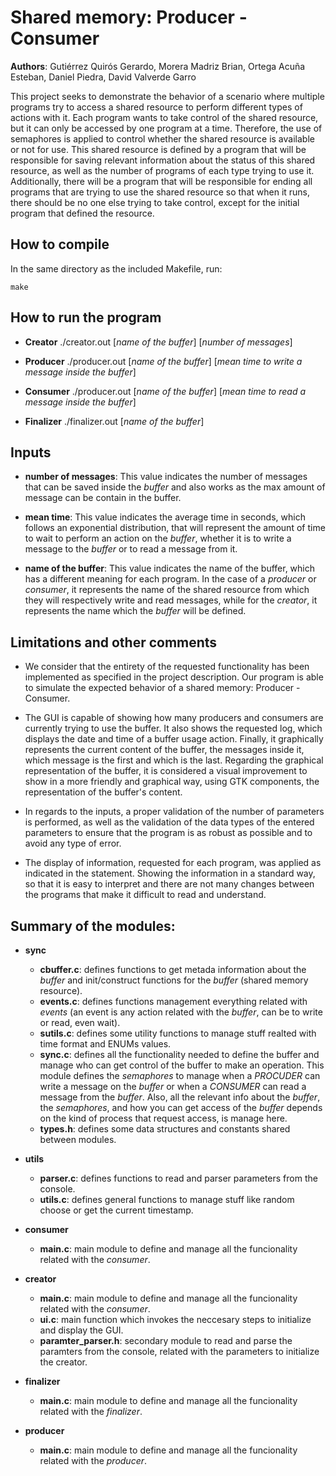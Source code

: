 
# Shared memory: Producer - Consumer

**Authors**: Gutiérrez Quirós Gerardo, Morera Madriz Brian, Ortega Acuña Esteban, Daniel Piedra, David Valverde Garro

This project seeks to demonstrate the behavior of a scenario where multiple programs try to access a shared resource to perform different types of actions with it. Each program wants to take control of the shared resource, but it can only be accessed by one program at a time. Therefore, the use of semaphores is applied to control whether the shared resource is available or not for use. This shared resource is defined by a program that will be responsible for saving relevant information about the status of this shared resource, as well as the number of programs of each type trying to use it. Additionally, there will be a program that will be responsible for ending all programs that are trying to use the shared resource so that when it runs, there should be no one else trying to take control, except for the initial program that defined the resource.


## How to compile
In the same directory as the included Makefile, run:

    make

## How to run the program

- **Creator**
    ./creator.out [*name of the buffer*] [*number of messages*]

- **Producer**
    ./producer.out [*name of the buffer*] [*mean time to write a message inside the buffer*]

- **Consumer**
    ./producer.out [*name of the buffer*] [*mean time to read a message inside the buffer*]

- **Finalizer**
    ./finalizer.out [*name of the buffer*]


## Inputs

- **number of messages**: This value indicates the number of messages that can be saved inside the *buffer* and also works as the max amount of message can be contain in the buffer.

- **mean time**: This value indicates the average time in seconds, which follows an exponential distribution, that will represent the amount of time to wait to perform an action on the *buffer*, whether it is to write a message to the *buffer* or to read a message from it.

- **name of the buffer**: This value indicates the name of the buffer, which has a different meaning for each program. In the case of a *producer* or *consumer*, it represents the name of the shared resource from which they will respectively write and read messages, while for the *creator*, it represents the name which the *buffer* will be defined.

## Limitations and other comments

- We consider that the entirety of the requested functionality has been implemented as specified in the project description. Our program is able to simulate the expected behavior of a shared memory: Producer - Consumer. 

- The GUI is capable of showing how many producers and consumers are currently trying to use the buffer. It also shows the requested log, which displays the date and time of a buffer usage action. Finally, it graphically represents the current content of the buffer, the messages inside it, which message is the first and which is the last. Regarding the graphical representation of the buffer, it is considered a visual improvement to show in a more friendly and graphical way, using GTK components, the representation of the buffer's content.

- In regards to the inputs, a proper validation of the number of parameters is performed, as well as the validation of the data types of the entered parameters to ensure that the program is as robust as possible and to avoid any type of error.

- The display of information, requested for each program, was applied as indicated in the statement. Showing the information in a standard way, so that it is easy to interpret and there are not many changes between the programs that make it difficult to read and understand.

## Summary of the modules:

- **sync**
    - **cbuffer.c**: defines functions to get metada information about the *buffer* and init/construct functions for the *buffer* (shared memory resource).
    - **events.c**: defines functions management everything related with *events* (an event is any action related with the *buffer*, can be to write or read, even wait).
    - **sutils.c**: defines some utility functions to manage stuff realted with time format and ENUMs values.
    - **sync.c**: defines all the functionality needed to define the buffer and manage who can get control of the buffer to make an operation. This module defines the *semaphores* to manage when a *PROCUDER* can write a message on the *buffer* or when a *CONSUMER* can read a message from the *buffer*. Also, all the relevant info about the *buffer*, the *semaphores*, and how you can get access of the *buffer* depends on the kind of process that request access, is manage here.
    - **types.h**: defines some data structures and constants shared between modules.

- **utils**
    - **parser.c**: defines functions to read and parser parameters from the console.
    - **utils.c**: defines general functions to manage stuff like random choose or get the current timestamp.

- **consumer**
    - **main.c**: main module to define and manage all the funcionality related with the *consumer*.

- **creator**
    - **main.c**: main module to define and manage all the funcionality related with the *consumer*.
    - **ui.c**:  main function which invokes the neccesary steps to initialize and display the GUI.
    - **paramter_parser.h**: secondary module to read and parse the paramters from the console, related with the parameters to initialize the creator.

- **finalizer**
    - **main.c**: main module to define and manage all the funcionality related with the *finalizer*.

- **producer**
    - **main.c**: main module to define and manage all the funcionality related with the *producer*.
